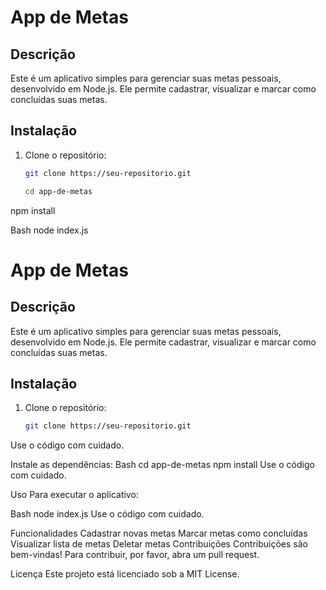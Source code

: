 # App de Metas

## Descrição
Este é um aplicativo simples para gerenciar suas metas pessoais, desenvolvido em Node.js. Ele permite cadastrar, visualizar e marcar como concluídas suas metas.

## Instalação
1. Clone o repositório:
   ```bash
   git clone https://seu-repositorio.git

   cd app-de-metas
npm install

Bash
node index.js

# App de Metas

## Descrição
Este é um aplicativo simples para gerenciar suas metas pessoais, desenvolvido em Node.js. Ele permite cadastrar, visualizar e marcar como concluídas suas metas.

## Instalação
1. Clone o repositório:
   ```bash
   git clone https://seu-repositorio.git
Use o código com cuidado.

Instale as dependências:
Bash
cd app-de-metas
npm install
Use o código com cuidado.

Uso
Para executar o aplicativo:

Bash
node index.js
Use o código com cuidado.

Funcionalidades
Cadastrar novas metas
Marcar metas como concluídas
Visualizar lista de metas
Deletar metas
Contribuições
Contribuições são bem-vindas! Para contribuir, por favor, abra um pull request.

Licença
Este projeto está licenciado sob a MIT License.

